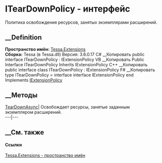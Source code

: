 # ITearDownPolicy - интерфейс
Политика освобождения ресурсов, занятых экземплярами расширений.
## __Definition
 **Пространство имён:** [Tessa.Extensions](N_Tessa_Extensions.htm)  
 **Сборка:** Tessa (в Tessa.dll) Версия: 3.6.0.17
C# __Копировать
     public interface ITearDownPolicy : IExtensionPolicy
VB __Копировать
     Public Interface ITearDownPolicy
    	Inherits IExtensionPolicy
C++ __Копировать
     public interface class ITearDownPolicy : IExtensionPolicy
F# __Копировать
     type ITearDownPolicy = 
        interface
            interface IExtensionPolicy
        end
Implements
    [IExtensionPolicy](T_Tessa_Extensions_IExtensionPolicy.htm)
##  __Методы
[TearDownAsync](M_Tessa_Extensions_ITearDownPolicy_TearDownAsync.htm)|
Освобождает ресурсы, занятые заданным экземпляром расширений.  
---|---  
##  __См. также
#### Ссылки
[Tessa.Extensions - пространство имён](N_Tessa_Extensions.htm)

